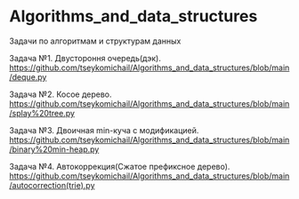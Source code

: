 # Algorithms_and_data_structures
Задачи по алгоритмам и структурам данных

Задача №1. Двустороння очередь(дэк).
https://github.com/tseykomichail/Algorithms_and_data_structures/blob/main/deque.py

Задача №2. Косое дерево.
https://github.com/tseykomichail/Algorithms_and_data_structures/blob/main/splay%20tree.py

Задача №3. Двоичная min-куча с модификацией.
https://github.com/tseykomichail/Algorithms_and_data_structures/blob/main/binary%20min-heap.py

Задача №4. Автокоррекция(Сжатое префиксное дерево).
https://github.com/tseykomichail/Algorithms_and_data_structures/blob/main/autocorrection(trie).py
